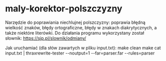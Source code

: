 # maly-korektor-polszczyzny
Narzędzie do poprawiania niechlujnej polszczyzny: poprawia błędną wielkość znaków, błędy ortograficzne, błędy w znakach diakrytycznych, a także niektóre literówki. Do działania programu wykorzystany został słownik: https://sjp.pl/slownik/odmiany/ 


Jak uruchamiać (dla słów zawartych w pliku input.txt):
make clean
make
cat input.txt |  thraxrewrite-tester --noutput=1 --far=parser.far --rules=parser
